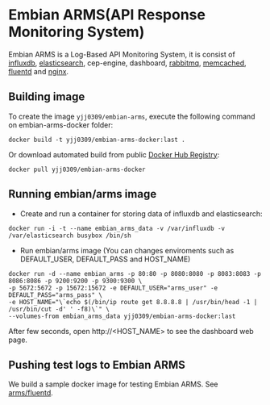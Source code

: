 Embian ARMS(API Response Monitoring System)
=====================
Embian ARMS is a Log-Based API Monitoring System, it is consist of [influxdb](http://influxdb.com/), [elasticsearch](http://www.elasticsearch.org/), cep-engine, dashboard, [rabbitmq](https://www.rabbitmq.com/), [memcached](http://memcached.org/), [fluentd](http://fluentd.org) and [nginx](http://nginx.org/).

Building image
-----

To create the image `yjj0309/embian-arms`, execute the following command on embian-arms-docker folder:

    docker build -t yjj0309/embian-arms-docker:last .

Or download automated build from public [Docker Hub Registry](https://registry.hub.docker.com/u/yjj0309/embian-arms-docker/):

    docker pull yjj0309/embian-arms-docker


Running embian/arms image
--------------------------
- Create and run a container for storing data of influxdb and elasticsearch:
```
docker run -i -t --name embian_arms_data -v /var/influxdb -v /var/elasticsearch busybox /bin/sh
```
- Run embian/arms image
  (You can changes enviroments such as DEFAULT_USER, DEFAULT_PASS and HOST_NAME)
```
docker run -d --name embian_arms -p 80:80 -p 8080:8080 -p 8083:8083 -p 8086:8086 -p 9200:9200 -p 9300:9300 \
-p 5672:5672 -p 15672:15672 -e DEFAULT_USER="arms_user" -e DEFAULT_PASS="arms_pass" \ 
-e HOST_NAME="\`echo $(/bin/ip route get 8.8.8.8 | /usr/bin/head -1 | /usr/bin/cut -d' ' -f8)\`" \
--volumes-from embian_arms_data yjj0309/embian-arms-docker:last
```

After few seconds, open http://<HOST_NAME> to see the dashboard web page.

Pushing test logs to Embian ARMS
--------------------------
We build a sample docker image for testing Embian ARMS.
See [arms/fluentd](https://registry.hub.docker.com/u/yjj0309/arms-fluentd-docker/).
